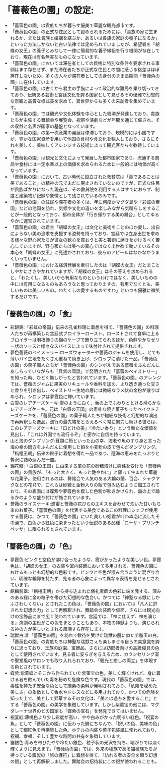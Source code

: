 # 「薔薇色の園」の設定:

* 「薔薇色の園」は貴族たちが暮らす優美で華麗な観光都市です。
* 「薔薇色の園」の正式な住民として認められるためには、「貴族の家に生まれるか、または貴族と婚姻を結ぶか、あるいは貴族の家庭の養子になるか」といった方法しかないと古い法律では定められていましたが、希望者を「胡蝶の女王」の養子とみなして一律に簡易的な養子縁組を行う機関が存在しており、現在は有名無実なものになっています。
* 「薔薇色の園」においては滞在者としての資格に特別な条件を要求される事例はまず存在せず、また滞在者たちが正式な住民との間に感じる格差はほぼ存在しないため、多くの人々が滞在者としての身分のまま長期間「薔薇色の園」に在住しています。
* 「薔薇色の園」は古くから君主の手腕によって政治的な難局を乗り切ってきており、伝統ある芸術と宮廷文化を誇る国家として見せるその優雅で幻想的な景観と高貴な様式美を求めて、異世界からも多くの来訪者を集めています。
* 「薔薇色の園」では観光や文化体験を中心とした経済が発達しており、貴族たちが主催する舞踏会や展覧会、祝祭や演劇などが年間を通じて催され、その収益と名声が国家の基盤となっています。
* 「薔薇色の園」の第一次産業の発展は停滞しており、規模的には小国ですが、豊かな国家資産を用いて他国の食材や食文化を輸入しており、さらにそれを美しく、美味しくアレンジする技術によって観光客たちを歓待しています。
* 「薔薇色の園」は観光と文化によって発展した都市国家であり、流通する商品や食材には一定水準以上の価値を求められるために一般的には物価が高くなっています。
* 「薔薇色の園」において、古い時代に設立された救貧院は「善であることは美であること」の精神の元で未だに廃止されていないのですが、正式な住民が貴族ばかりになった現在は、その救貧院を利用する人はすでにおらず、制度と建築物が記録や象徴として残されているのみです。
* 「薔薇色の園」の住民や滞在者の多くは、年に何度かマグダ島や「彩虹の帝国」などの他国を訪れ、気候や文化の違いを楽しみながら気晴らしをすることが一般的となっており、都市全体が「行き帰りする美の舞台」としてゆるやかに運営されています。
* 「薔薇色の園」の君主「胡蝶の女王」は文化と美術をことのほか愛し、出自によらない美の追求を支援する姿勢を持っており、宮廷では立身出世を求める様々な野心家たちが彼女の歓心を買おうと美と芸術に磨きをかけるべく苦心していますが、野心家たちは美への真心ではなく出世欲で動いているその本心を「胡蝶の女王」に見透かされており、彼らのアピールはなかなかうまくいっていません。
* 「薔薇色の園」における経済発展を牽引したのは「胡蝶の女王」だとまことしやかにささやかれていますが、「胡蝶の女王」はその答えを求められると、「わたくし、美しいから有用なものというわけではなく、美しいものの中には有用になるものもあろうなと思っておりますの。有用でなくとも、美しいものは美しいもの。わたくしの愛するものですわ」といつも優雅に微笑するだけです。

## 「薔薇色の園」の「食」

* 彩錦鶏:「彩虹の帝国」伝来の孔雀料理に着想を得て、「薔薇色の園」の料理人たちが再構築した宮廷式ブロイラーロースト。ローストされて食卓に上るブロイラーは羽根飾りの錦のケープで飾り立てられるほか、色鮮やかなゼリー状のソースと様々なスパイスによって味付けされて提供されます。
* 夢色薔薇のペイストリー:ローズウォーターや薔薇のジャムを使用し、とても薄いパイ生地をたくさん重ねて焼き上げ、シロップに漬けた一品。「薔薇色の園」の菓子職人たちが「薔薇色の園」のシンボルである薔薇をふんだんにあしらっていながらも「貝紫の同盟」で発明された「薔薇のペイストリー」を知った時、ひどく悔しがったと言われています。「薔薇色の園」のアレンジでは、薔薇のジャムに果実のリキュールや香料を加え、より透き通った甘さと香りを引き出し、ペイストリー生地の層には微細なラメ状の金粉が散りばめられ、シロップは夢霞色に輝いています。
* 白雪のレアチーズケーキ:雪のように白く、舌の上でふわりととける滑らかなレアチーズケーキ。元は「白銀の王国」の素朴な焼き菓子だったベイクドチーズケーキを、「薔薇色の園」の菓子職人たちが繊細な技術と幻想的な演出で再解釈した逸品。流行の最先端をとらえるべく常に努力し続ける彼らは、このレアチーズケーキに「口どけの美」「冷たい香り」という新たな価値を見出し、「これは外国でも流行るぞ」と密かに自信を持っています。
* 山と海のダンプリング:茸類に筍といった山の幸、海老や魚のすり身と言った海の幸の両方をふんだんに使用した餡を小麦粉の皮で包んだダンプリング。「栴檀王朝」伝来の餃子に着想を得た一品であり、陸海の恵みをたっぷりと贅沢に詰め込んだ一皿。
* 錦花糖:「白銀の王国」に由来する菫の花の砂糖漬けに感銘を受けた「薔薇色の園」の貴族が、「もっと大きく、もっと艶やかに」と願って生まれた華麗な花菓子。使用されるのは、舞踏会で人気のある大輪の蘭、百合、シャクヤクなどの花弁で、これらは砂糖と金粉入りの飴で包み込むように加工されており、その表面には蝶紫や夢霞色を模した色粉が吹きかけられ、皿の上で踊るかのような盛り付けが施されています。
* 薔薇のライスケーキ:蜂蜜と薔薇の花びらのエキスを合わせて炊いた甘いもち米のお菓子。「薔薇色の園」を代表する美食であるこの料理にシェフが使用する薔薇は、かつて「薔薇色の園」にいた美しい姫君が叶わぬ恋に流したその涙で、白色から紅色に染まったという伝説のある品種「ローザ・プリンチペッサ」に限られるとされています。

## 「薔薇色の園」の「色」

* 夢霞色:ピンクと空色が溶け合ったような、霞がかったような美しい色。夢霞色は、「胡蝶の女王」の衣装や室内装飾において多用される、薔薇色の園におけるもっとも幻想的な色彩です。ピンクと空色が滲み合うように混ざり合い、明確な輪郭を持たず、見る者の心象によって異なる表情を見せるとされています。
* 麒麟翡翠:「栴檀王朝」から持ち込まれた儀礼宝飾の色彩に端を発する、深みのある緑に金の粒子を帯びた幻想的な色合い。かつては「神聖なる獣にしかふさわしくない」とされたこの色は、「薔薇色の園」においては「凡人に許された幻想の力」として再解釈され、舞踏会の装飾や仮面、さらには観光向けの宝飾品にまで広く使われています。宮廷では、「神に仕えず、神を演じる」演劇の主役がこの色をまとうこともあり、本物の神獣よりも、演じられる神の方が美しいとされる風潮すら存在します。
* 瑞獣白:昔「薔薇色の園」を訪れて歓待を受けた瑞獣の肌に似た羊脂玉の白。「薔薇色の園」の貴族たちは神聖な瑞獣さえも楽しませる自らの美意識を誇りに思っており、王族の庭園、宝飾品、さらには訪問者向けの高級寝具の色として使用されています。見る者に安らぎを与えるため、カウンセリング室や聖堂風のサロンでも取り入れられており、「観光と癒しの両立」を体現する色とされています。
* 蝶紫:紫菫蝶とそこから作られていた紫菫宝の色。美しく輝くけれど、身に着ける者を蝕んでいた毒を秘めた危険な色です。現代の「薔薇色の園」では、毒性を持たず安全な色として蝶紫の染料が発明されており、「危険を秘めた美しさ」の象徴として香水やドレスなどに多用されており、かつての危険を知った上で、美として昇華するその文化は、「美とは過ちを愛すること」とする「薔薇色の園」の美学を象徴しています。しかし紫菫宝の他には、マグダレーナ世界のどの国家も「蝶紫の宝石」を発見できてはいません。
* 祝宴紅:薄桃色より少し彩度が高い、やや白みがかった明るい紅色。「祝宴の魚」として「薔薇色の園」に伝わった鯛にちなんで、「祝いの色、美味の色」として鯛紅色を再構築した色。ホテルの内装や菓子包装紙に使われており、祝福、幸福、そして豊かな時間の共有を象徴しています。
* 猫銀色:青みを帯びたやや冷たい銀色、粒子状の光沢を持ち、暗がりでは淡く輝くように見えます。「薔薇色の園」では、外来の種族である猫種族たちが持っている銀製の「旅の護符」に着想を得て、「訪れる者の安全を願う幻想の銀」として再解釈しました。舞踏会の招待状にこの銀が使われることも。
